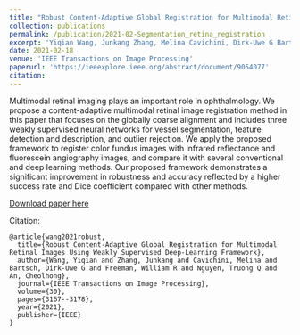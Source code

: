 ```yaml
---
title: "Robust Content-Adaptive Global Registration for Multimodal Retinal Images Using Weakly Supervised Deep-Learning Framework"
collection: publications
permalink: /publication/2021-02-Segmentation_retina_registration
excerpt: 'Yiqian Wang, Junkang Zhang, Melina Cavichini, Dirk-Uwe G Bartsch, William R Freeman, Truong Q Nguyen, Cheolhong An'
date: 2021-02-18
venue: 'IEEE Transactions on Image Processing'
paperurl: 'https://ieeexplore.ieee.org/abstract/document/9054077'
citation: 
---
```

Multimodal retinal imaging plays an important role in ophthalmology. We propose a content-adaptive multimodal retinal image registration method in this paper that focuses on the globally coarse alignment and includes three weakly supervised neural networks for vessel segmentation, feature detection and description, and outlier rejection. We apply the proposed framework to register color fundus images with infrared reflectance and fluorescein angiography images, and compare it with several conventional and deep learning methods. Our proposed framework demonstrates a significant improvement in robustness and accuracy reflected by a higher success rate and Dice coefficient compared with other methods.

[Download paper here](https://ieeexplore.ieee.org/abstract/document/9357976)

Citation: 
```
@article{wang2021robust,
  title={Robust Content-Adaptive Global Registration for Multimodal Retinal Images Using Weakly Supervised Deep-Learning Framework},
  author={Wang, Yiqian and Zhang, Junkang and Cavichini, Melina and Bartsch, Dirk-Uwe G and Freeman, William R and Nguyen, Truong Q and An, Cheolhong},
  journal={IEEE Transactions on Image Processing},
  volume={30},
  pages={3167--3178},
  year={2021},
  publisher={IEEE}
}
```